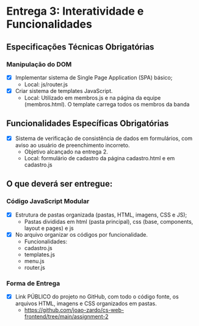 # Entrega 3: Interatividade e Funcionalidades
## Especificações Técnicas Obrigatórias
### Manipulação do DOM
* [X] Implementar sistema de Single Page Application (SPA) básico;
    * Local: js/router.js
* [X] Criar sistema de templates JavaScript.
    * Local: Utilizado em membros.js e na página da equipe (membros.html). O template carrega todos os membros da banda

## Funcionalidades Específicas Obrigatórias
* [X] Sistema de verificação de consistência de dados em formulários, com aviso ao usuário de preenchimento incorreto.
    * Objetivo alcançado na entrega 2.
    * Local: formulário de cadastro da página cadastro.html e em cadastro.js

## O que deverá ser entregue:
### Código JavaScript Modular
* [X] Estrutura de pastas organizada (pastas, HTML, imagens, CSS e JS);
    * Pastas divididas em html (pasta principal), css (base, components, layout e pages) e js
* [X] No arquivo organizar os códigos por funcionalidade.
    * Funcionalidades:
    * cadastro.js
    * templates.js
    * menu.js
    * router.js

### Forma de Entrega
* [X] Link PÚBLICO do projeto no GitHub, com todo o código fonte, os arquivos HTML, imagens e CSS organizados em pastas.
    * https://github.com/joao-zardo/cs-web-frontend/tree/main/assignment-2